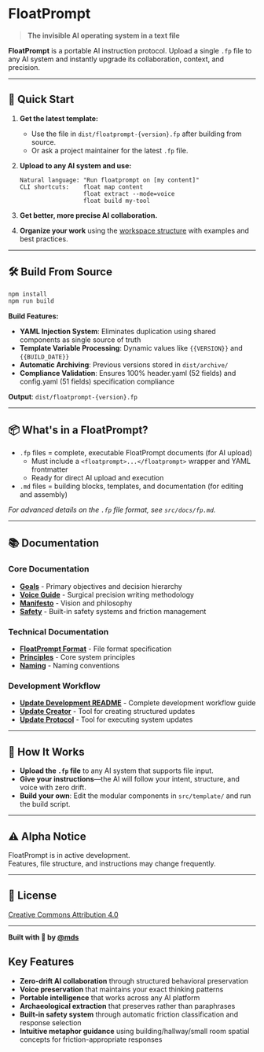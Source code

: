 # FloatPrompt

> **The invisible AI operating system in a text file**

**FloatPrompt** is a portable AI instruction protocol. Upload a single `.fp` file to any AI system and instantly upgrade its collaboration, context, and precision.

---

## 🚀 Quick Start

1. **Get the latest template:**
   - Use the file in `dist/floatprompt-{version}.fp` after building from source.
   - Or ask a project maintainer for the latest `.fp` file.

2. **Upload to any AI system and use:**
   ```
   Natural language: "Run floatprompt on [my content]"
   CLI shortcuts:    float map content
                     float extract --mode=voice  
                     float build my-tool
   ```

3. **Get better, more precise AI collaboration.**

4. **Organize your work** using the [workspace structure](./workspace/) with examples and best practices.

---

## 🛠️ Build From Source

```bash
npm install
npm run build
```

**Build Features:**
- **YAML Injection System**: Eliminates duplication using shared components as single source of truth
- **Template Variable Processing**: Dynamic values like `{{VERSION}}` and `{{BUILD_DATE}}`
- **Automatic Archiving**: Previous versions stored in `dist/archive/`
- **Compliance Validation**: Ensures 100% header.yaml (52 fields) and config.yaml (51 fields) specification compliance

**Output**: `dist/floatprompt-{version}.fp`

---

## 📦 What's in a FloatPrompt?

- `.fp` files = complete, executable FloatPrompt documents (for AI upload)
  - Must include a `<floatprompt>...</floatprompt>` wrapper and YAML frontmatter
  - Ready for direct AI upload and execution
- `.md` files = building blocks, templates, and documentation (for editing and assembly)

_For advanced details on the `.fp` file format, see `src/docs/fp.md`._

---

## 📚 Documentation

### Core Documentation
- **[Goals](src/docs/goals.md)** - Primary objectives and decision hierarchy
- **[Voice Guide](src/docs/voice.md)** - Surgical precision writing methodology
- **[Manifesto](src/docs/manifesto.md)** - Vision and philosophy
- **[Safety](src/docs/safety.md)** - Built-in safety systems and friction management

### Technical Documentation
- **[FloatPrompt Format](src/docs/fp.md)** - File format specification
- **[Principles](src/docs/principles.md)** - Core system principles
- **[Naming](src/docs/naming.md)** - Naming conventions

### Development Workflow
- **[Update Development README](dev/update-readme.md)** - Complete development workflow guide
- **[Update Creator](dev/update-creator.fp)** - Tool for creating structured updates
- **[Update Protocol](dev/update-protocol.fp)** - Tool for executing system updates

---

## 🧠 How It Works

- **Upload the `.fp` file** to any AI system that supports file input.
- **Give your instructions**—the AI will follow your intent, structure, and voice with zero drift.
- **Build your own**: Edit the modular components in `src/template/` and run the build script.

---

## ⚠️ Alpha Notice

FloatPrompt is in active development.  
Features, file structure, and instructions may change frequently.

---

## 📄 License

[Creative Commons Attribution 4.0](LICENSE)

---

**Built with 🤖 by [@mds](https://twitter.com/mds)**

## Key Features

- **Zero-drift AI collaboration** through structured behavioral preservation
- **Voice preservation** that maintains your exact thinking patterns
- **Portable intelligence** that works across any AI platform
- **Archaeological extraction** that preserves rather than paraphrases
- **Built-in safety system** through automatic friction classification and response selection
- **Intuitive metaphor guidance** using building/hallway/small room spatial concepts for friction-appropriate responses
